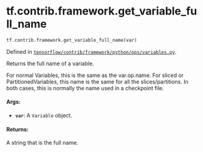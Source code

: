<div itemscope itemtype="http://developers.google.com/ReferenceObject">
<meta itemprop="name" content="tf.contrib.framework.get_variable_full_name" />
<meta itemprop="path" content="Stable" />
</div>

# tf.contrib.framework.get_variable_full_name

``` python
tf.contrib.framework.get_variable_full_name(var)
```



Defined in [`tensorflow/contrib/framework/python/ops/variables.py`](/code/stable/tensorflow/contrib/framework/python/ops/variables.py).

Returns the full name of a variable.

For normal Variables, this is the same as the var.op.name.  For
sliced or PartitionedVariables, this name is the same for all the
slices/partitions. In both cases, this is normally the name used in
a checkpoint file.

#### Args:

* <b>`var`</b>: A `Variable` object.


#### Returns:

A string that is the full name.